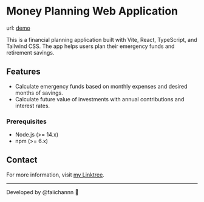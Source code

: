 # Money Planning Web Application

url: [demo](https://faiichann.github.io/money-planning/)

This is a financial planning application built with Vite, React, TypeScript, and Tailwind CSS. The app helps users plan their emergency funds and retirement savings.

## Features

- Calculate emergency funds based on monthly expenses and desired months of savings.
- Calculate future value of investments with annual contributions and interest rates.

### Prerequisites

- Node.js (>= 14.x)
- npm (>= 6.x)

## Contact

For more information, visit [my Linktree](https://linktr.ee/faiichannn).

---

Developed by @faiichannn 🐶
